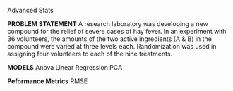 Advanced Stats


**PROBLEM STATEMENT**
A research laboratory was developing a new compound for the relief of severe cases of hay fever. In an experiment with 36 volunteers, the amounts of the two active ingredients (A & B) in the compound were varied at three levels each. Randomization was used in assigning four volunteers to each of the nine treatments.

**MODELS**
Anova
Linear Regression
PCA

**Peformance Metrics**
RMSE
